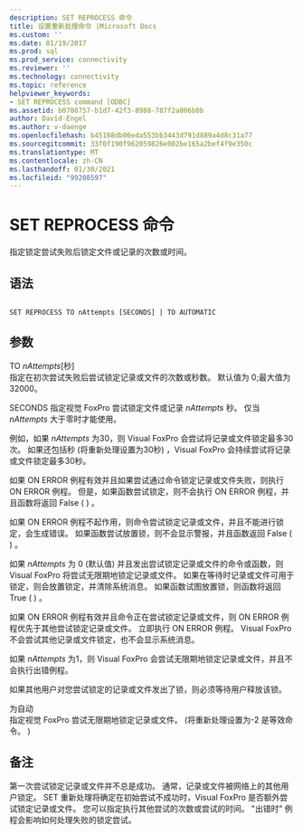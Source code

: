 ```yaml
---
description: SET REPROCESS 命令
title: 设置重新处理命令 |Microsoft Docs
ms.custom: ''
ms.date: 01/19/2017
ms.prod: sql
ms.prod_service: connectivity
ms.reviewer: ''
ms.technology: connectivity
ms.topic: reference
helpviewer_keywords:
- SET REPROCESS command [ODBC]
ms.assetid: b0708757-b1d7-42f3-8988-787f2a806b8b
author: David-Engel
ms.author: v-daenge
ms.openlocfilehash: b45188db00eda553bb3443d791d889a4d8c31a77
ms.sourcegitcommit: 33f0f190f962059826e002be165a2bef4f9e350c
ms.translationtype: MT
ms.contentlocale: zh-CN
ms.lasthandoff: 01/30/2021
ms.locfileid: "99208597"
---
```

# <a name="set-reprocess-command"></a>SET REPROCESS 命令
指定锁定尝试失败后锁定文件或记录的次数或时间。  
  
## <a name="syntax"></a>语法  
  
```  
  
SET REPROCESS TO nAttempts [SECONDS] | TO AUTOMATIC  
```  
  
## <a name="arguments"></a>参数  
 TO *nAttempts*[秒]  
 指定在初次尝试失败后尝试锁定记录或文件的次数或秒数。 默认值为 0;最大值为32000。  
  
 SECONDS 指定视觉 FoxPro 尝试锁定文件或记录 *nAttempts* 秒。 仅当 *nAttempts* 大于零时才能使用。  
  
 例如，如果 *nAttempts* 为30，则 Visual FoxPro 会尝试将记录或文件锁定最多30次。 如果还包括秒 (将重新处理设置为30秒) ，Visual FoxPro 会持续尝试将记录或文件锁定最多30秒。  
  
 如果 ON ERROR 例程有效并且如果尝试通过命令锁定记录或文件失败，则执行 ON ERROR 例程。 但是，如果函数尝试锁定，则不会执行 ON ERROR 例程，并且函数将返回 False ( ) 。  
  
 如果 ON ERROR 例程不起作用，则命令尝试锁定记录或文件，并且不能进行锁定，会生成错误。 如果函数尝试放置锁，则不会显示警报，并且函数返回 False ( ) 。  
  
 如果 *nAttempts* 为 0 (默认值) 并且发出尝试锁定记录或文件的命令或函数，则 Visual FoxPro 将尝试无限期地锁定记录或文件。 如果在等待时记录或文件可用于锁定，则会放置锁定，并清除系统消息。 如果函数试图放置锁，则函数将返回 True ( ) 。  
  
 如果 ON ERROR 例程有效并且命令正在尝试锁定记录或文件，则 ON ERROR 例程优先于其他尝试锁定记录或文件。 立即执行 ON ERROR 例程。 Visual FoxPro 不会尝试其他记录或文件锁定，也不会显示系统消息。  
  
 如果 *nAttempts* 为1，则 Visual FoxPro 会尝试无限期地锁定记录或文件，并且不会执行出错例程。  
  
 如果其他用户对您尝试锁定的记录或文件发出了锁，则必须等待用户释放该锁。  
  
 为自动  
 指定视觉 FoxPro 尝试无限期地锁定记录或文件。  (将重新处理设置为-2 是等效命令。 )   
  
## <a name="remarks"></a>备注  
 第一次尝试锁定记录或文件并不总是成功。 通常，记录或文件被网络上的其他用户锁定。 SET 重新处理将确定在初始尝试不成功时，Visual FoxPro 是否额外尝试锁定记录或文件。 您可以指定执行其他尝试的次数或尝试的时间。 "出错时" 例程会影响如何处理失败的锁定尝试。
